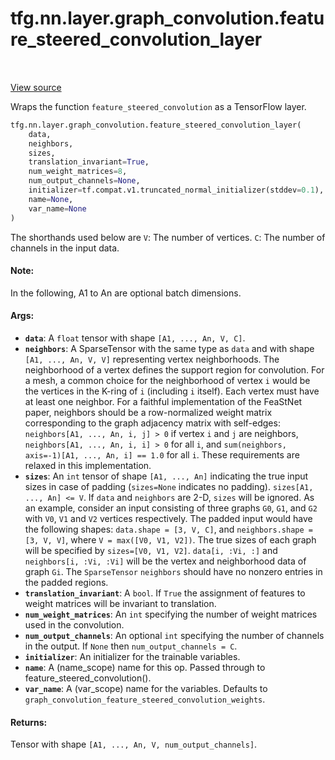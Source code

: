 <div itemscope itemtype="http://developers.google.com/ReferenceObject">
<meta itemprop="name" content="tfg.nn.layer.graph_convolution.feature_steered_convolution_layer" />
<meta itemprop="path" content="Stable" />
</div>

# tfg.nn.layer.graph_convolution.feature_steered_convolution_layer

<table class="tfo-notebook-buttons tfo-api" align="left">
</table>

<a target="_blank" href="https://github.com/tensorflow/graphics/blob/master/tensorflow_graphics/nn/layer/graph_convolution.py">View
source</a>

Wraps the function `feature_steered_convolution` as a TensorFlow layer.

``` python
tfg.nn.layer.graph_convolution.feature_steered_convolution_layer(
    data,
    neighbors,
    sizes,
    translation_invariant=True,
    num_weight_matrices=8,
    num_output_channels=None,
    initializer=tf.compat.v1.truncated_normal_initializer(stddev=0.1),
    name=None,
    var_name=None
)
```



<!-- Placeholder for "Used in" -->

The shorthands used below are
  `V`: The number of vertices.
  `C`: The number of channels in the input data.

#### Note:

In the following, A1 to An are optional batch dimensions.

#### Args:

* <b>`data`</b>: A `float` tensor with shape `[A1, ..., An, V, C]`.
* <b>`neighbors`</b>: A SparseTensor with the same type as `data` and with shape
  `[A1, ..., An, V, V]` representing vertex neighborhoods. The neighborhood
  of a vertex defines the support region for convolution. For a mesh, a
  common choice for the neighborhood of vertex `i` would be the vertices in
  the K-ring of `i` (including `i` itself). Each vertex must have at least
  one neighbor. For a faithful implementation of the FeaStNet paper,
  neighbors should be a row-normalized weight matrix corresponding to the
  graph adjacency matrix with self-edges:
  `neighbors[A1, ..., An, i, j] > 0` if vertex `i` and `j` are neighbors,
  `neighbors[A1, ..., An, i, i] > 0` for all `i`, and
  `sum(neighbors, axis=-1)[A1, ..., An, i] == 1.0` for all `i`.
  These requirements are relaxed in this implementation.
* <b>`sizes`</b>: An `int` tensor of shape `[A1, ..., An]` indicating the true input
  sizes in case of padding (`sizes=None` indicates no padding).
  `sizes[A1, ..., An] <= V`. If `data` and `neighbors` are 2-D, `sizes` will
  be ignored. As an example, consider an input consisting of three graphs
  `G0`, `G1`, and `G2` with `V0`, `V1` and `V2` vertices respectively. The
  padded input would have the following shapes: `data.shape = [3, V, C]`,
  and `neighbors.shape = [3, V, V]`, where `V = max([V0, V1, V2])`. The true
  sizes of each graph will be specified by `sizes=[V0, V1, V2]`.
  `data[i, :Vi, :]` and `neighbors[i, :Vi, :Vi]` will be the vertex and
  neighborhood data of graph `Gi`. The `SparseTensor` `neighbors` should
  have no nonzero entries in the padded regions.
* <b>`translation_invariant`</b>: A `bool`. If `True` the assignment of features to
  weight matrices will be invariant to translation.
* <b>`num_weight_matrices`</b>: An `int` specifying the number of weight matrices used
  in the convolution.
* <b>`num_output_channels`</b>: An optional `int` specifying the number of channels in
  the output. If `None` then `num_output_channels = C`.
* <b>`initializer`</b>: An initializer for the trainable variables.
* <b>`name`</b>: A (name_scope) name for this op. Passed through to
  feature_steered_convolution().
* <b>`var_name`</b>: A (var_scope) name for the variables. Defaults to
  `graph_convolution_feature_steered_convolution_weights`.


#### Returns:

Tensor with shape `[A1, ..., An, V, num_output_channels]`.
